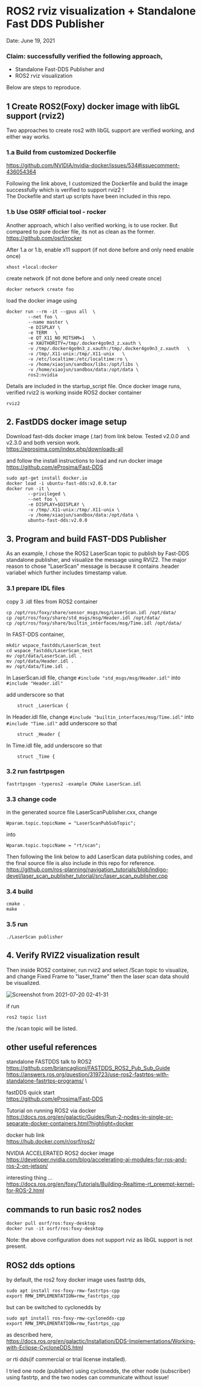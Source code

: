 # ROS2 rviz visualization + Standalone Fast DDS Publisher
Date: June 19, 2021
### Claim: successfully verified the following approach,
- Standalone Fast-DDS Publisher and
- ROS2 rviz visualization 

Below are steps to reproduce.
## 1 Create ROS2(Foxy) docker image with libGL support (rviz2)
Two approaches to create ros2 with libGL support are verified working, and either way works.
### 1.a Build from customized Dockerfile 
https://github.com/NVIDIA/nvidia-docker/issues/534#issuecomment-436054364

Following the link above, I customized the Dockerfile and build the image successfully which is verified to support rviz2 ! \
The Dockefile and start up scripts have been included in this repo.

### 1.b Use OSRF official tool - rocker
Another approach, which I also verified working, is to use rocker. But compared to pure docker file, its not as clean as the former.  \
https://github.com/osrf/rocker

After 1.a or 1.b, enable x11 support (if not done before and only need enable once)
```
xhost +local:docker
```

create network (if not done before and only need create once)
```
docker network create foo
```

load the docker image using 
```
docker run --rm -it --gpus all  \
        --net foo \
        --name master \
        -e DISPLAY \
        -e TERM   \
        -e QT_X11_NO_MITSHM=1   \
        -e XAUTHORITY=/tmp/.docker4go9n3_z.xauth \
        -v /tmp/.docker4go9n3_z.xauth:/tmp/.docker4go9n3_z.xauth   \
        -v /tmp/.X11-unix:/tmp/.X11-unix   \
        -v /etc/localtime:/etc/localtime:ro \
        -v /home/xiaojun/sandbox/libs:/opt/libs \
        -v /home/xiaojun/sandbox/data:/opt/data \
        ros2:nvidia
```
Details are included in the startup_script file. Once docker image runs, verified rviz2 is working inside ROS2 docker container
```
rviz2
```

## 2. FastDDS docker image setup
Download fast-dds docker image (.tar) from link below. Tested v2.0.0 and v2.3.0 and both version work. \
https://eprosima.com/index.php/downloads-all

and follow the install instructions to load and run docker image\
https://github.com/eProsima/Fast-DDS
```
sudo apt-get install docker.io
docker load -i ubuntu-fast-dds:v2.0.0.tar
docker run -it \
        --privileged \
        --net foo \
        -e DISPLAY=$DISPLAY \
        -v /tmp/.X11-unix:/tmp/.X11-unix \
        -v /home/xiaojun/sandbox/data:/opt/data \
        ubuntu-fast-dds:v2.0.0
```

## 3. Program and build FAST-DDS Publisher 
As an example, I chose the ROS2 LaserScan topic to publish by Fast-DDS standalone publisher, and visualize the message using RVIZ2. The major reason to chose "LaserScan" message is because it contains .header variabel which further includes timestamp value.

### 3.1 prepare IDL files
copy 3 .idl files from ROS2 container 
```
cp /opt/ros/foxy/share/sensor_msgs/msg/LaserScan.idl /opt/data/
cp /opt/ros/foxy/share/std_msgs/msg/Header.idl /opt/data/
cp /opt/ros/foxy/share/builtin_interfaces/msg/Time.idl /opt/data/
```

In FAST-DDS container,
```
mkdir wspace_fastdds/LaserScan_test
cd wspace_fastdds/LaserScan_test
mv /opt/data/LaserScan.idl .
mv /opt/data/Header.idl .
mv /opt/data/Time.idl .
```
In LaserScan.idl file, change 
```#include "std_msgs/msg/Header.idl"```
into 
```#include "Header.idl"```

add underscore so that 
```
    struct _LaserScan {
```

In Header.idl file, change 
```#include "builtin_interfaces/msg/Time.idl"```
into 
```#include "Time.idl"```
add underscore so that 
```
    struct _Header {
```

In Time.idl file, add underscore so that 
```
    struct _Time {
```

### 3.2 run fastrtpsgen
```
fastrtpsgen -typeros2 -example CMake LaserScan.idl
```
### 3.3 change code
in the generated source file LaserScanPublisher.cxx, change
```
Wparam.topic.topicName = "LaserScanPubSubTopic";
```
into 
```
Wparam.topic.topicName = "rt/scan";
```

Then following the link below to add LaserScan data publishing codes, and the final source file is also include in this repo for reference. \
https://github.com/ros-planning/navigation_tutorials/blob/indigo-devel/laser_scan_publisher_tutorial/src/laser_scan_publisher.cpp

### 3.4 build
```
cmake .
make
```

### 3.5 run 
```
./LaserScan publisher
```

## 4. Verify RVIZ2 visualization result
Then inside ROS2 container, run rviz2 and select /Scan topic to visualize, and change Fixed Frame to "laser_frame"
then the laser scan data should be visualized.

![Screenshot from 2021-07-20 02-41-31](https://user-images.githubusercontent.com/2787410/126212168-1c383a34-83e4-4f6d-a231-66beeb44e805.png)

if run 
```
ros2 topic list
```
the /scan topic will be listed.

## other useful references
standalone FASTDDS talk to ROS2 \
https://github.com/briancaglioni/FASTDDS_ROS2_Pub_Sub_Guide \
https://answers.ros.org/question/319723/use-ros2-fastrtps-with-standalone-fastrtps-programs/ \

fastDDS quick start \
https://github.com/eProsima/Fast-DDS

Tutorial on running ROS2 via docker \
https://docs.ros.org/en/galactic/Guides/Run-2-nodes-in-single-or-separate-docker-containers.html?highlight=docker

docker hub link \
https://hub.docker.com/r/osrf/ros2/

NVIDIA ACCELERATED ROS2 docker image \
https://developer.nvidia.com/blog/accelerating-ai-modules-for-ros-and-ros-2-on-jetson/

interesting thing ... \
https://docs.ros.org/en/foxy/Tutorials/Building-Realtime-rt_preempt-kernel-for-ROS-2.html

## commands to run basic ros2 nodes
```
docker pull osrf/ros:foxy-desktop
docker run -it osrf/ros:foxy-desktop
```
Note: the above configuration does not support rviz as libGL support is not present.

## ROS2 dds options
by default, the ros2 foxy docker image uses fastrtp dds, 
```
sudo apt install ros-foxy-rmw-fastrtps-cpp
export RMW_IMPLEMENTATION=rmw_fastrtps_cpp
```

but can be switched to cyclonedds by
```
sudo apt install ros-foxy-rmw-cyclonedds-cpp
export RMW_IMPLEMENTATION=rmw_fastrtps_cpp
```
as described here, \
https://docs.ros.org/en/galactic/Installation/DDS-Implementations/Working-with-Eclipse-CycloneDDS.html

or rti dds(if commercial or trial license installed).

I tried one node (publisher) using cyclonedds, the other node (subscriber) using fastrtp, and the two nodes can communicate without issue!
